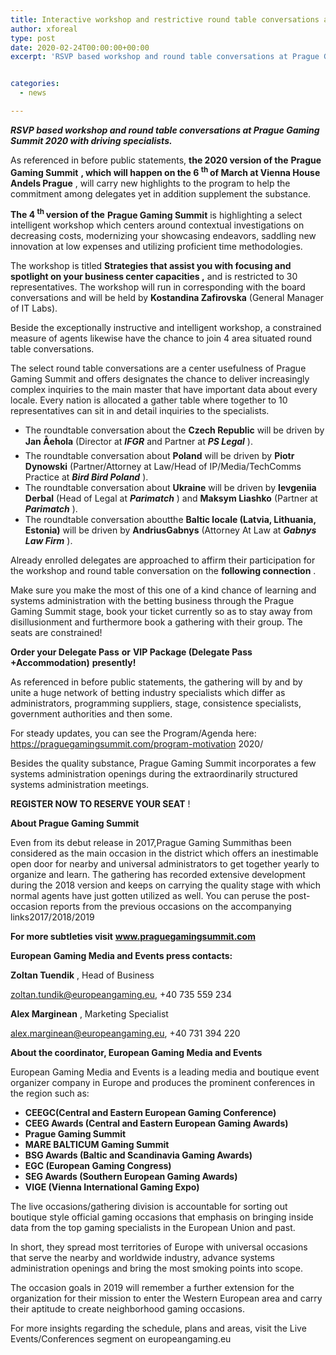 ```yaml
---
title: Interactive workshop and restrictive round table conversations about rising locales at Prague Gaming Summit 2020
author: xforeal 
type: post
date: 2020-02-24T00:00:00+00:00
excerpt: 'RSVP based workshop and round table conversations at Prague Gaming Summit 2020 with driving experts '


categories:
  - news

---
```

**_RSVP based workshop and round table conversations at Prague Gaming Summit 2020 with driving specialists._** 

As referenced in before public statements, **the 2020 version of the** **Prague Gaming Summit** **, which will happen on the 6 <sup>th </sup> of March at Vienna House Andels Prague** , will carry new highlights to the program to help the commitment among delegates yet in addition supplement the substance. 

**The 4 <sup>th </sup> version of the** **Prague Gaming Summit** is highlighting a select intelligent workshop which centers around contextual investigations on decreasing costs, modernizing your showcasing endeavors, saddling new innovation at low expenses and utilizing proficient time methodologies. 

The workshop is titled **Strategies that assist you with focusing and spotlight on your business center capacities ,** and is restricted to 30 representatives. The workshop will run in corresponding with the board conversations and will be held by **Kostandina Zafirovska** (General Manager of IT Labs). 

Beside the exceptionally instructive and intelligent workshop, a constrained measure of agents likewise have the chance to join 4 area situated round table conversations. 

The select round table conversations are a center usefulness of Prague Gaming Summit and offers designates the chance to deliver increasingly complex inquiries to the main master that have important data about every locale. Every nation is allocated a gather table where together to 10 representatives can sit in and detail inquiries to the specialists. 

  * The roundtable conversation about the **Czech Republic** will be driven by **Jan Åehola** (Director at **_IFGR_** and Partner at **_PS Legal_** ). 
  * The roundtable conversation about **Poland** will be driven by **Piotr Dynowski** (Partner/Attorney at Law/Head of IP/Media/TechComms Practice at **_Bird Bird Poland_** ). 
  * The roundtable conversation about **Ukraine** will be driven by **Ievgeniia Derbal** (Head of Legal at **_Parimatch_** ) and **Maksym Liashko** (Partner at **_Parimatch_** ). 
  * The roundtable conversation aboutthe **Baltic locale (Latvia, Lithuania, Estonia)** will be driven by **AndriusGabnys** (Attorney At Law at **_Gabnys Law Firm_** ). 

Already enrolled delegates are approached to affirm their participation for the workshop and round table conversation on the **following connection** . 

Make sure you make the most of this one of a kind chance of learning and systems administration with the betting business through the Prague Gaming Summit stage, book your ticket currently so as to stay away from disillusionment and furthermore book a gathering with their group. The seats are constrained! 

**Order your Delegate Pass**  **or** **VIP Package (Delegate Pass +Accommodation)**  **presently!** 

As referenced in before public statements, the gathering will by and by unite a huge network of betting industry specialists which differ as administrators, programming suppliers, stage, consistence specialists, government authorities and then some. 

For steady updates, you can see the Program/Agenda here: https://praguegamingsummit.com/program-motivation 2020/ 

Besides the quality substance, Prague Gaming Summit incorporates a few systems administration openings during the extraordinarily structured systems administration meetings. 

**REGISTER NOW TO RESERVE YOUR SEAT** ! 

**About Prague Gaming Summit** 

Even from its debut release in 2017,Prague Gaming Summithas been considered as the main occasion in the district which offers an inestimable open door for nearby and universal administrators to get together yearly to organize and learn. The gathering has recorded extensive development during the 2018 version and keeps on carrying the quality stage with which normal agents have just gotten utilized as well. You can peruse the post-occasion reports from the previous occasions on the accompanying links2017/2018/2019 

**For more subtleties visit** **www.praguegamingsummit.com** 

**European Gaming Media and Events press contacts:** 

**Zoltan Tuendik** , Head of Business 

zoltan.tundik@europeangaming.eu, +40 735 559 234 

**Alex Marginean** , Marketing Specialist 

alex.marginean@europeangaming.eu, +40 731 394 220 

**About the coordinator, European Gaming Media and Events** 

European Gaming Media and Events is a leading media and boutique event organizer company in Europe and produces the prominent conferences in the region such as:

  * **CEEGC(Central and Eastern European Gaming Conference)**
  * **CEEG Awards (Central and Eastern European Gaming Awards)** 
  * **Prague Gaming Summit** 
  * **MARE BALTICUM Gaming Summit** 
  * **BSG Awards (Baltic and Scandinavia Gaming Awards)** 
  * **EGC (European Gaming Congress)** 
  * **SEG Awards (Southern European Gaming Awards)** 
  * **VIGE (Vienna International Gaming Expo)** 

The live occasions/gathering division is accountable for sorting out boutique style official gaming occasions that emphasis on bringing inside data from the top gaming specialists in the European Union and past. 

In short, they spread most territories of Europe with universal occasions that serve the nearby and worldwide industry, advance systems administration openings and bring the most smoking points into scope. 

The occasion goals in 2019 will remember a further extension for the organization for their mission to enter the Western European area and carry their aptitude to create neighborhood gaming occasions. 

For more insights regarding the schedule, plans and areas, visit the Live Events/Conferences segment on europeangaming.eu